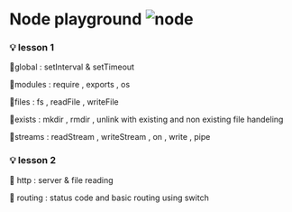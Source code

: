
# Node playground ![node](https://user-images.githubusercontent.com/47280551/71610252-16f87500-2b6e-11ea-87bc-35c52cf94391.png)



### 💡 lesson 1 
 📍global  : setInterval & setTimeout

 📍modules : require , exports , os

 📍files   : fs , readFile , writeFile
 
 📍exists  : mkdir , rmdir , unlink with  existing and non existing file handeling 

 📍streams : readStream , writeStream , on , write , pipe

### 💡 lesson 2

📍 http : server & file reading

📍 routing : status code and basic routing using switch
